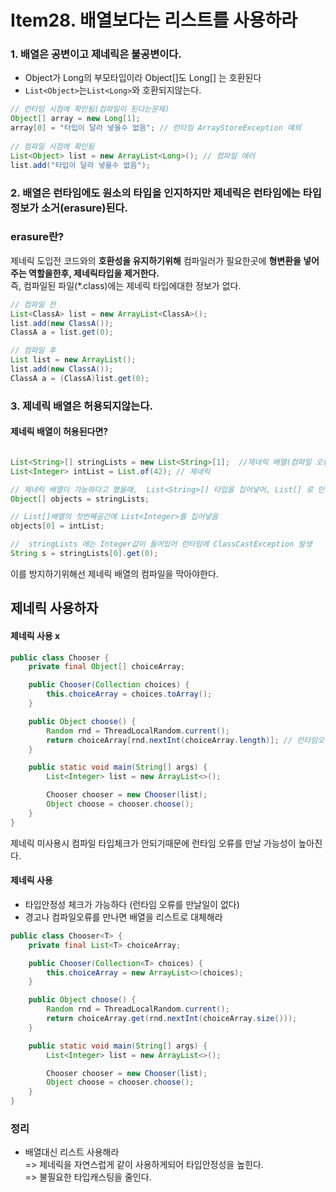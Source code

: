 # Item28. 배열보다는 리스트를 사용하라


### 1. 배열은 공변이고 제네릭은 불공변이다.
  - Object가 Long의 부모타입이라 Object[]도 Long[] 는 호환된다
  - `List<Object>`는`List<Long>`와 호환되지않는다.

```java
// 런타임 시점에 확인됨(컴파일이 된다는문제)
Object[] array = new Long[1];
array[0] = "타입이 달라 넣을수 없음"; // 런타임 ArrayStoreException 예외
        
// 컴파일 시점에 확인됨
List<Object> list = new ArrayList<Long>(); // 컴파일 에러
list.add("타입이 달라 넣을수 없음");        
```

### 2.  배열은 런타임에도 원소의 타입을 인지하지만 제네릭은 런타임에는 타입정보가 소거(erasure)된다.

### erasure란?
제네릭 도입전 코드와의 **호환성을 유지하기위해** 컴파일러가 필요한곳에 **형변환을 넣어주는 역할을한후, 제네릭타입을 제거한다.**   
즉, 컴파일된 파일(*.class)에는 제네릭 타입에대한 정보가 없다.
```java
// 컴파일 전
List<ClassA> list = new ArrayList<ClassA>();
list.add(new ClassA());
ClassA a = list.get(0);

// 컴파일 후 
List list = new ArrayList();
list.add(new ClassA());
ClassA a = (ClassA)list.get(0);
```

### 3. 제네릭 배열은 허용되지않는다.

#### 제네릭 배열이 허용된다면?

```java

List<String>[] stringLists = new List<String>[1];  //제네릭 배열(컴파일 오류)
List<Integer> intList = List.of(42); // 제네릭

// 제네릭 배열이 가능하다고 했을때,  List<String>[] 타입을 집어넣어, List[] 로 인식하게된다
Object[] objects = stringLists; 

// List[]배열의 첫번째공간에 List<Integer>를 집어넣음  
objects[0] = intList; 

//  stringLists 에는 Integer값이 들어있어 런타임에 ClassCastException 발생        
String s = stringLists[0].get(0);
```

이를 방지하기위해선 제네릭 배열의 컴파일을 막아야한다. 


## 제네릭 사용하자 
#### 제네릭 사용 x

```java
public class Chooser {
    private final Object[] choiceArray;

    public Chooser(Collection choices) {
        this.choiceArray = choices.toArray();
    }

    public Object choose() {
        Random rnd = ThreadLocalRandom.current();
        return choiceArray[rnd.nextInt(choiceArray.length)]; // 런타임오류 발생
    }

    public static void main(String[] args) {
        List<Integer> list = new ArrayList<>();

        Chooser chooser = new Chooser(list);
        Object choose = chooser.choose();
    }
}
```
제네릭 미사용시 컴파일 타입체크가 안되기때문에 런타임 오류를 만날 가능성이 높아진다.

#### 제네릭 사용
- 타입안정성 체크가 가능하다 (런타임 오류를 만날일이 없다)
- 경고나 컴파일오류를 만나면 배열을 리스트로 대체해라
```java
public class Chooser<T> {
    private final List<T> choiceArray;

    public Chooser(Collection<T> choices) {
        this.choiceArray = new ArrayList<>(choices);
    }

    public Object choose() {
        Random rnd = ThreadLocalRandom.current();
        return choiceArray.get(rnd.nextInt(choiceArray.size()));
    }

    public static void main(String[] args) {
        List<Integer> list = new ArrayList<>();

        Chooser chooser = new Chooser(list);
        Object choose = chooser.choose();
    }
}
```


### 정리

- 배열대신 리스트 사용해라   
=> 제네릭을 자연스럽게 같이 사용하게되어 타입안정성을 높힌다.   
=> 불필요한 타입캐스팅을 줄인다.   
